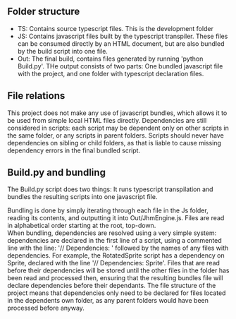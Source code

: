## Folder structure

- TS: Contains source typescript files. This is the development folder
- JS: Contains javascript files built by the typescript transpiler. These files can be consumed directly by an HTML document, but are also bundled by the build script into one file.
- Out: The final build, contains files generated by running 'python Build.py'. THe output consists of two parts: One bundled javascript file with the project, and one folder with typescript declaration files.

## File relations
This project does not make any use of javascript bundles, which allows it to be used from simple local HTML files directly. Dependencies are still considered in scripts: each script may be dependent only on other scripts in the same folder, or any scripts in parent folders. Scripts should never have dependencies on sibling or child folders, as that is liable to cause missing dependency errors in the final bundled script.

## Build.py and bundling

The Build.py script does two things: It runs typescript transpilation and bundles the resulting scripts into one javascript file. 

Bundling is done by simply iterating through each file in the Js folder, reading its contents, and outputting it into Out/JhmEngine.js. Files are read in alphabetical order starting at the root, top-down.  
When bundling, dependencies are resolved using a very simple system: dependencies are declared in the first line of a script, using a commented line with the line: '// Dependencies: ' followed by the names of any files with dependencies. For example, the RotatedSprite script has a dependency on Sprite, declared with the line '// Dependencies: Sprite'. Files that are read before their dependencies will be stored until the other files in the folder has been read and processed then, ensuring that the resulting bundles file will declare dependencies before their dependants. The file structure of the project means that dependencies only need to be declared for files located in the dependents own folder, as any parent folders would have been processed before anyway.
